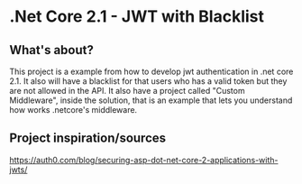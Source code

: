 # .Net Core 2.1 - JWT with Blacklist

## What's about?

This project is a example from how to develop jwt authentication in .net core 2.1. It also will have a blacklist for that users who has a valid token but they are not allowed in the API.
It also have a project called "Custom Middleware", inside the solution, that is an example that lets you understand how works .netcore's middleware.

## Project inspiration/sources

https://auth0.com/blog/securing-asp-dot-net-core-2-applications-with-jwts/
